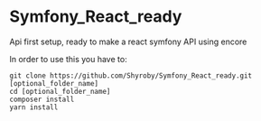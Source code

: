 # Symfony_React_ready
Api first setup, ready to make a react symfony API using encore

In order to use this you have to:
```
git clone https://github.com/Shyroby/Symfony_React_ready.git [optional_folder_name]
cd [optional_folder_name]
composer install
yarn install 
```
